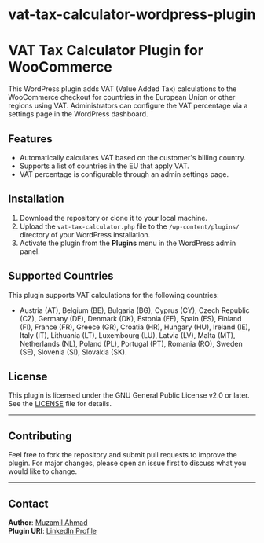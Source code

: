 # vat-tax-calculator-wordpress-plugin
# VAT Tax Calculator Plugin for WooCommerce

This WordPress plugin adds VAT (Value Added Tax) calculations to the WooCommerce checkout for countries in the European Union or other regions using VAT. Administrators can configure the VAT percentage via a settings page in the WordPress dashboard.

## Features
- Automatically calculates VAT based on the customer's billing country.
- Supports a list of countries in the EU that apply VAT.
- VAT percentage is configurable through an admin settings page.

## Installation
1. Download the repository or clone it to your local machine.
2. Upload the `vat-tax-calculator.php` file to the `/wp-content/plugins/` directory of your WordPress installation.
3. Activate the plugin from the **Plugins** menu in the WordPress admin panel.


## Supported Countries
This plugin supports VAT calculations for the following countries:
- Austria (AT), Belgium (BE), Bulgaria (BG), Cyprus (CY), Czech Republic (CZ), Germany (DE), Denmark (DK), Estonia (EE), Spain (ES), Finland (FI), France (FR), Greece (GR), Croatia (HR), Hungary (HU), Ireland (IE), Italy (IT), Lithuania (LT), Luxembourg (LU), Latvia (LV), Malta (MT), Netherlands (NL), Poland (PL), Portugal (PT), Romania (RO), Sweden (SE), Slovenia (SI), Slovakia (SK).


## License
This plugin is licensed under the GNU General Public License v2.0 or later. See the [LICENSE](LICENSE) file for details.

---

## Contributing
Feel free to fork the repository and submit pull requests to improve the plugin. For major changes, please open an issue first to discuss what you would like to change.

---

## Contact
**Author**: [Muzamil Ahmad](https://www.linkedin.com/in/muzamilirf/)  
**Plugin URI**: [LinkedIn Profile](https://www.linkedin.com/in/muzamilirf/)
